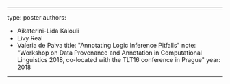---
type: poster
authors:
  - Aikaterini-Lida Kalouli
  - Livy Real
  - Valeria de Paiva
title: "Annotating Logic Inference Pitfalls"
note: "Workshop on Data Provenance and Annotation in Computational Linguistics 2018, co-located with the TLT16 conference in Prague"
year: 2018
----

